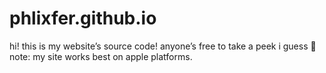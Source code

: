 # phlixfer.github.io
hi! this is my website’s source code! anyone’s free to take a peek i guess 🤔 \
note: my site works best on apple platforms.